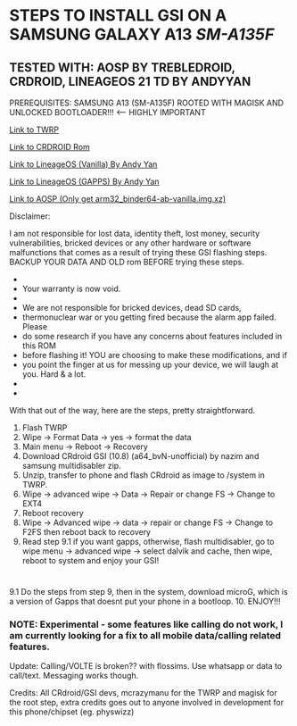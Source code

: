 # STEPS TO INSTALL GSI ON A SAMSUNG GALAXY A13 *SM-A135F*
## TESTED WITH: AOSP BY TREBLEDROID, CRDROID, LINEAGEOS 21 TD BY ANDYYAN
PREREQUISITES: SAMSUNG A13 (SM-A135F) ROOTED WITH MAGISK AND UNLOCKED BOOTLOADER!!! <-- HIGHLY IMPORTANT


[Link to TWRP](https://xdaforums.com/t/recovery-twrp-3-6-11-unofficial-for-samsung-a135f-a13.4485961/)

[Link to CRDROID Rom](https://github.com/naz664/crDroid_gsi/releases)

[Link to LineageOS (Vanilla) By Andy Yan](https://sourceforge.net/projects/andyyan-gsi/files/lineage-21-td/lineage-21.0-20241118-UNOFFICIAL-a64_bvS.img.gz/download)

[Link to LineageOS (GAPPS) By Andy Yan](https://sourceforge.net/projects/andyyan-gsi/files/lineage-21-td/lineage-21.0-20241118-UNOFFICIAL-a64_bgN-signed.img.gz/download)

[Link to AOSP (Only get arm32_binder64-ab-vanilla.img.xz)](https://github.com/TrebleDroid/treble_experimentations/releases)

Disclaimer:

I am not responsible for lost data, identity theft, lost money, security vulnerabilities, bricked devices or any other hardware or software malfunctions that comes as a result of trying these GSI flashing steps.
BACKUP YOUR DATA AND OLD rom BEFORE trying these steps.

 *
 * Your warranty is now void.
 *
 * We are not responsible for bricked devices, dead SD cards,
 * thermonuclear war or you getting fired because the alarm app failed. Please
 * do some research if you have any concerns about features included in this ROM
 * before flashing it! YOU are choosing to make these modifications, and if
 * you point the finger at us for messing up your device, we will laugh at you. Hard & a lot.
 *
 *

With that out of the way, here are the steps, pretty straightforward.

1. Flash TWRP
2. Wipe -> Format Data -> yes -> format the data
3. Main menu -> Reboot -> Recovery
4. Download CRdroid GSI (10.8) (a64_bvN-unofficial) by nazim and samsung multidisabler zip.
5. Unzip, transfer to phone and flash CRdroid as image to /system in TWRP.
6. Wipe -> advanced wipe -> Data -> Repair or change FS -> Change to EXT4
7. Reboot recovery
8. Wipe -> Advanced wipe -> data -> repair or change FS -> Change to F2FS then reboot back to recovery
9. Read step 9.1 if you want gapps, otherwise, flash multidisabler, go to wipe menu -> advanced wipe -> select dalvik and cache, then wipe, reboot to system and enjoy your GSI!
# 
9.1 Do the steps from step 9, then in the system, download microG, which is a version of Gapps that doesnt put your phone in a bootloop.
10. ENJOY!!!

### NOTE: Experimental - some features like calling do not work, I am currently looking for a fix to all mobile data/calling related features. 
Update: Calling/VOLTE is broken?? with flossims. Use whatsapp or data to call/text. Messaging works though.

Credits: All CRdroid/GSI devs, mcrazymanu for the TWRP and magisk for the root step, extra credits goes out to anyone involved in development for this phone/chipset (eg. physwizz)